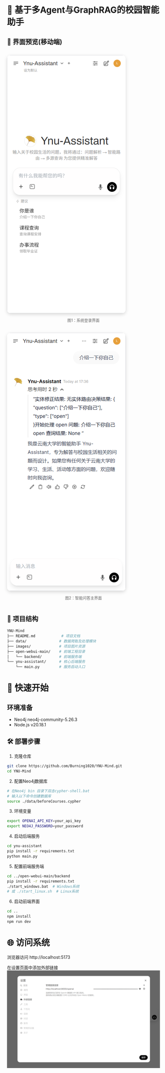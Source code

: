 # 🎯 基于多Agent与GraphRAG的校园智能助手



## 📸 界面预览(移动端)

<div style="display: flex; justify-content: space-between; flex-wrap: wrap; gap: 20px; margin: 30px 0;">
  <div style="flex: 1; min-width: 300px;">
    <img src="./images/1.png" alt="登录界面" style="border-radius: 12px; box-shadow: 0 4px 12px rgba(0,0,0,0.15);">
    <p align="center" style="margin-top: 10px; color: #666; font-size: 0.9em;">图1：系统登录界面</p>
  </div>
  
  <div style="flex: 1; min-width: 300px;">
    <img src="./images/2.png" alt="主界面" style="border-radius: 12px; box-shadow: 0 4px 12px rgba(0,0,0,0.15);">
    <p align="center" style="margin-top: 10px; color: #666; font-size: 0.9em;">图2：智能问答主界面</p>
  </div>
</div>

## 📂 项目结构

```bash
YNU-Mind
├── README.md            # 项目文档
├── data/               # 数据爬取及处理模块
├── images/             # 项目图片资源
├── open-webui-main/    # 前端工程目录
│   └── backend/        # 前端服务端
└── ynu-assistant/      # 核心后端服务
    └── main.py         # 服务启动入口
```
# 🚀 快速开始
## 环境准备
- Neo4j neo4j-community-5.26.3
- Node.js v20.18.1
## 🛠️ 部署步骤

1. 克隆仓库
```bash
git clone https://github.com/Burning1020/YNU-Mind.git
cd YNU-Mind
```

2. 配置Neo4j数据库
```bash
# 在Neo4j bin 目录下双击cypher-shell.bat
# 输入以下命令创建数据库
source ./data/beforeCourses.cypher
```
3. 环境变量
```bash
export OPENAI_API_KEY=your_api_key
export NEO4J_PASSWORD=your_password
```

4. 启动后端服务
```bash
cd ynu-assistant
pip install -r requirements.txt
python main.py
```
5. 配置前端服务端
```bash
cd ../open-webui-main/backend
pip install -r requirements.txt
./start_windows.bat  # Windows系统
# 或 ./start_linux.sh  # Linux系统
```
6. 启动前端界面
```bash
cd ..
npm install
npm run dev
```
# 🌐 访问系统
浏览器访问 http://localhost:5173

在设置页面中添加外部链接
![连接设置](./images/image.png)